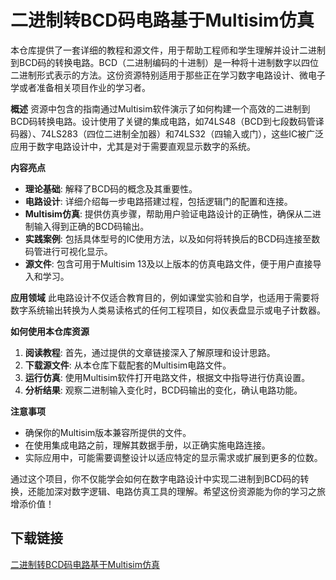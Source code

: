 # 二进制转BCD码电路基于Multisim仿真

本仓库提供了一套详细的教程和源文件，用于帮助工程师和学生理解并设计二进制到BCD码的转换电路。BCD（二进制编码的十进制）是一种将十进制数字以四位二进制形式表示的方法。这份资源特别适用于那些正在学习数字电路设计、微电子学或者准备相关项目作业的学习者。

**概述**
资源中包含的指南通过Multisim软件演示了如何构建一个高效的二进制到BCD码转换电路。设计使用了关键的集成电路，如74LS48（BCD到七段数码管译码器）、74LS283（四位二进制全加器）和74LS32（四输入或门），这些IC被广泛应用于数字电路设计中，尤其是对于需要直观显示数字的系统。

**内容亮点**
- **理论基础**: 解释了BCD码的概念及其重要性。
- **电路设计**: 详细介绍每一步电路搭建过程，包括逻辑门的配置和连接。
- **Multisim仿真**: 提供仿真步骤，帮助用户验证电路设计的正确性，确保从二进制输入得到正确的BCD码输出。
- **实践案例**: 包括具体型号的IC使用方法，以及如何将转换后的BCD码连接至数码管进行可视化显示。
- **源文件**: 包含可用于Multisim 13及以上版本的仿真电路文件，便于用户直接导入和学习。

**应用领域**
此电路设计不仅适合教育目的，例如课堂实验和自学，也适用于需要将数字系统输出转换为人类易读格式的任何工程项目，如仪表盘显示或电子计数器。

**如何使用本仓库资源**
1. **阅读教程**: 首先，通过提供的文章链接深入了解原理和设计思路。
2. **下载源文件**: 从本仓库下载配套的Multisim电路文件。
3. **运行仿真**: 使用Multisim软件打开电路文件，根据文中指导进行仿真设置。
4. **分析结果**: 观察二进制输入变化时，BCD码输出的变化，确认电路功能。

**注意事项**
- 确保你的Multisim版本兼容所提供的文件。
- 在使用集成电路之前，理解其数据手册，以正确实施电路连接。
- 实际应用中，可能需要调整设计以适应特定的显示需求或扩展到更多的位数。

通过这个项目，你不仅能学会如何在数字电路设计中实现二进制到BCD码的转换，还能加深对数字逻辑、电路仿真工具的理解。希望这份资源能为你的学习之旅增添价值！

## 下载链接

[二进制转BCD码电路基于Multisim仿真](https://pan.quark.cn/s/8cf0fa83ada3)